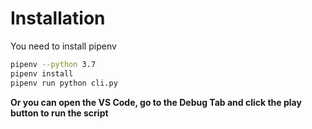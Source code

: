 # Installation

You need to install pipenv

```bash
pipenv --python 3.7
pipenv install
pipenv run python cli.py
```

**Or you can open the VS Code, go to the Debug Tab and click the play button to run the script**

